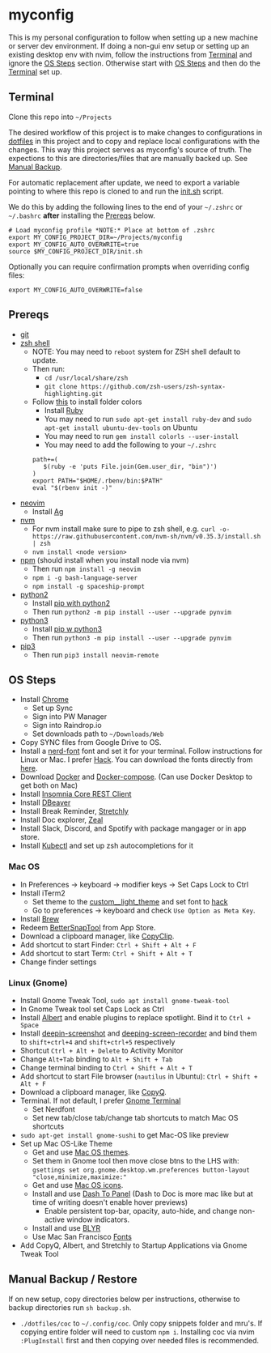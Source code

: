 # myconfig

This is my personal configuration to follow when setting up a new machine or server dev environment. If doing a non-gui env setup or setting up an existing desktop env with nvim, follow the instructions from [Terminal](#terminal) and ignore the [OS Steps](#os-steps) section. Otherwise start with [OS Steps](#os-steps) and then do the [Terminal](#terminal) set up.

## Terminal

Clone this repo into `~/Projects`

The desired workflow of this project is to make changes to configurations in [dotfiles](./dotfiles) in this project and to copy and replace local configurations with the changes. This way this project serves as myconfig's source of truth. The expections to this are directories/files that are manually backed up. See [Manual Backup](#manual-backup/restore).

For automatic replacement after update, we need to export a variable pointing to where this repo is cloned to and run the [init.sh](./init.sh) script.

We do this by adding the following lines to the end of your `~/.zshrc` or `~/.bashrc` **after** installing the [Prereqs](#prereqs) below.

```
# Load myconfig profile *NOTE:* Place at bottom of .zshrc
export MY_CONFIG_PROJECT_DIR=~/Projects/myconfig
export MY_CONFIG_AUTO_OVERWRITE=true 
source $MY_CONFIG_PROJECT_DIR/init.sh
```

Optionally you can require confirmation prompts when overriding config files:

```
export MY_CONFIG_AUTO_OVERWRITE=false  
```

## Prereqs

- [git](https://git-scm.com/)
- [zsh shell](https://github.com/ohmyzsh/ohmyzsh/wiki/Installing-ZSH)
  - NOTE: You may need to `reboot` system for ZSH shell default to update.
  - Then run:
    - `cd /usr/local/share/zsh`
    - `git clone https://github.com/zsh-users/zsh-syntax-highlighting.git`
  - Follow [this](https://github.com/athityakumar/colorls#installation) to install folder colors
     - Install [Ruby](https://www.ruby-lang.org/en/documentation/installation/)
     - You may need to run `sudo apt-get install ruby-dev` and `sudo apt-get install ubuntu-dev-tools` on Ubuntu
     - You may need to run `gem install colorls --user-install`
     - You may need to add the following to your `~/.zshrc`
     ```
     path+=(
        $(ruby -e 'puts File.join(Gem.user_dir, "bin")')
     )
     export PATH="$HOME/.rbenv/bin:$PATH"
     eval "$(rbenv init -)"
     ```
- [neovim](https://github.com/neovim/neovim/wiki/Installing-Neovim)
  - Install [Ag](https://github.com/ggreer/the_silver_searcher)
- [nvm](https://github.com/nvm-sh/nvm)
  - For nvm install make sure to pipe to zsh shell, e.g. `curl -o- https://raw.githubusercontent.com/nvm-sh/nvm/v0.35.3/install.sh | zsh`
  - `nvm install <node version>`
- [npm](https://nodejs.org/en/download/) (should install when you install node via nvm)
  - Then run `npm install -g neovim`
  - `npm i -g bash-language-server`
  - `npm install -g spaceship-prompt`
- [python2](https://www.python.org/download/releases/2.0/)
  - Install [pip with python2](https://pip.pypa.io/en/stable/installing/)
  - Then run `python2 -m pip install --user --upgrade pynvim`
- [python3](https://www.python.org/downloads/)
  - Install [pip w python3](https://pip.pypa.io/en/stable/installing/)
  - Then run `python3 -m pip install --user --upgrade pynvim`
- [pip3](https://www.educative.io/edpresso/installing-pip3-in-ubuntu)
  - Then run `pip3 install neovim-remote`

## OS Steps

- Install [Chrome](https://www.google.com/chrome/)
  - Set up Sync
  - Sign into PW Manager
  - Sign into Raindrop.io
  - Set downloads path to `~/Downloads/Web`
- Copy SYNC files from Google Drive to OS.
- Install a [nerd-font](https://github.com/ryanoasis/nerd-fonts) font and set it for your terminal. Follow instructions for Linux or Mac. I prefer [Hack](https://github.com/ryanoasis/nerd-fonts/tree/master/patched-fonts/Hack#quick-installation). You can download the fonts directly from [here](https://www.nerdfonts.com/font-downloads).
- Download [Docker](https://docs.docker.com/engine/install/) and [Docker-compose](https://docs.docker.com/compose/install/). (Can use Docker Desktop to get both on Mac)
- Install [Insomnia Core REST Client](https://insomnia.rest/)
- Install [DBeaver](https://dbeaver.io/)
- Install Break Reminder, [Stretchly](https://hovancik.net/stretchly/downloads/)
- Install Doc explorer, [Zeal](https://zealdocs.org/)
- Install Slack, Discord, and Spotify with package mangager or in app store.
- Install [Kubectl](https://kubernetes.io/docs/tasks/tools/install-kubectl) and set up zsh autocompletions for it

### Mac OS

- In Preferences -> keyboard -> modifier keys -> Set Caps Lock to Ctrl
- Install iTerm2 
  - Set theme to the [custom__light_theme](./mac_os/custom_light_theme.json) and set font to [hack](https://github.com/ryanoasis/nerd-fonts/releases/download/v2.1.0/Hack.zip)
  - Go to preferences -> keyboard and check `Use Option as Meta Key`.
- Install [Brew](https://brew.sh/)
- Redeem [BetterSnapTool](https://folivora.ai/bettersnaptool) from App Store.
- Download a clipboard manager, like [CopyClip](https://fiplab.com/apps/copyclip-for-mac).
- Add shortcut to start Finder: `Ctrl + Shift + Alt + F`
- Add shortcut to start Term: `Ctrl + Shift + Alt + T`
- Change finder settings

### Linux (Gnome)

- Install Gnome Tweak Tool, `sudo apt install gnome-tweak-tool`
- In Gnome Tweak tool set Caps Lock as Ctrl
- Install [Albert](https://albertlauncher.github.io/docs/installing/#using-official-albert-repositories) and enable plugins to replace spotlight. Bind it to `Ctrl + Space`
- Install [deepin-screenshot](https://www.deepin.org/en/original/deepin-screenshot/) and [deeping-screen-recorder](https://www.deepin.org/en/original/deepin-screen-recorder/) and bind them to `shift+ctrl+4` and `shift+ctrl+5` respectively
- Shortcut `Ctrl + Alt + Delete` to Activity Monitor
- Change `Alt+Tab` binding to `Alt + Shift + Tab`
- Change terminal binding to `Ctrl + Shift + Alt + T`
- Add shortcut to start File browser (`nautilus` in Ubuntu): `Ctrl + Shift + Alt + F`
- Download a clipboard manager, like [CopyQ](https://hluk.github.io/CopyQ/).
- Terminal. If not default, I prefer [Gnome Terminal](https://help.gnome.org/users/gnome-terminal/stable/)
  - Set Nerdfont
  - Set new tab/close tab/change tab shortcuts to match Mac OS shortcuts
- `sudo apt-get install gnome-sushi` to get Mac-OS like preview
- Set up Mac OS-Like Theme
  - Get and use [Mac OS themes](https://www.opendesktop.org/p/1220826/).
  - Set them in Gnome tool then move close btns to the LHS with: `gsettings set org.gnome.desktop.wm.preferences button-layout "close,minimize,maximize:"`
  - Get and use [Mac OS icons](https://www.pling.com/p/1102582/).
  - Install and use [Dash To Panel](https://extensions.gnome.org/extension/1160/dash-to-panel/) (Dash to Doc is more mac like but at time of writing doesn't enable hover previews)
    - Enable persistent top-bar, opacity, auto-hide, and change non-active window indicators. 
  - Install and use [BLYR](https://extensions.gnome.org/extension/1251/blyr/)
  - Use Mac San Francisco [Fonts](https://www.gnome-look.org/p/1213208/)
- Add CopyQ, Albert, and Stretchly to Startup Applications via Gnome Tweak Tool
  
## Manual Backup / Restore

If on new setup, copy directories below per instructions, otherwise to backup directories run `sh backup.sh`.

- `./dotfiles/coc` to `~/.config/coc`. Only copy snippets folder and mru's. If copying entire folder will need to custom `npm i`. Installing coc via nvim `:PlugInstall` first and then copying over needed files is recommended.

